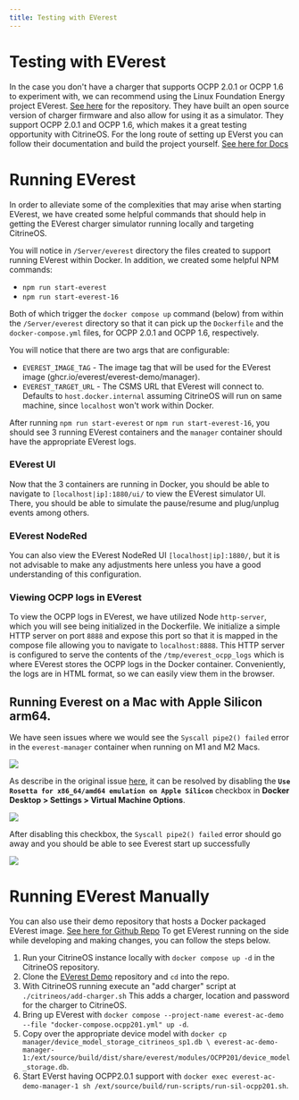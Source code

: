 ```yaml
---
title: Testing with EVerest
---
```


# Testing with EVerest

In the case you don't have a charger that supports OCPP 2.0.1 or OCPP 1.6 to experiment with, we can recommend using the Linux 
Foundation Energy project EVerest. [See here](https://github.com/EVerest) for the repository.  They have built an open source version of
charger firmware and also allow for using it as a simulator. They support OCPP 2.0.1 and OCPP 1.6, which makes it a great testing 
opportunity with CitrineOS. For the long route of setting up EVerst you can follow their documentation and build 
the project yourself. [See here for Docs](https://everest.github.io/latest/general/03_quick_start_guide.html)

# Running EVerest
In order to alleviate some of the complexities that may arise when starting EVerest, we have created
some helpful commands that should help in getting the EVerest charger simulator running locally and targeting
CitrineOS.

You will notice in `/Server/everest` directory the files created to support running EVerest within Docker.
In addition, we created some helpful NPM commands:

- `npm run start-everest`
- `npm run start-everest-16`

Both of which trigger the `docker compose up` command (below) from within
the `/Server/everest` directory so that it can pick up the `Dockerfile` and the `docker-compose.yml` files, for OCPP 2.0.1 and OCPP 1.6, respectively.

You will notice that there are two args that are configurable:

- `EVEREST_IMAGE_TAG` - The image tag that will be used for the EVerest image (ghcr.io/everest/everest-demo/manager).
- `EVEREST_TARGET_URL` - The CSMS URL that EVerest will connect to. Defaults to `host.docker.internal` assuming CitrineOS will run on same machine, since `localhost` won't work within Docker.

After running `npm run start-everest` or `npm run start-everest-16`, you should see 3 running EVerest containers
and the `manager` container should have the appropriate EVerest logs.

### EVerest UI
Now that the 3 containers are running in Docker, you should be able to navigate to `[localhost|ip]:1880/ui/` to view
the EVerest simulator UI. There, you should be able to simulate the pause/resume and plug/unplug events among others.

### EVerest NodeRed
You can also view the EVerest NodeRed UI `[localhost|ip]:1880/`, but it is not advisable to make any adjustments here
unless you have a good understanding of this configuration.

### Viewing OCPP logs in EVerest
To view the OCPP logs in EVerest, we have utilized Node `http-server`, which you will see being initialized
in the Dockerfile. We initialize a simple HTTP server on port `8888` and expose this port so that it is
mapped in the compose file allowing you to navigate to `localhost:8888`. This HTTP server is configured to
serve the contents of the `/tmp/everest_ocpp_logs` which is where EVerest stores the OCPP logs in the
Docker container. Conveniently, the logs are in HTML format, so we can easily view them in the browser.

## Running Everest on a Mac with Apple Silicon arm64.

We have seen issues where we would see the `Syscall pipe2() failed` error in the `everest-manager` container when 
running on M1 and M2 Macs. 

![](/assets/img/everest-failing.png)

As describe in the original issue [here](https://github.com/citrineos/citrineos/issues/48#issuecomment-2622701706),
it can be resolved by disabling the **`Use Rosetta for x86_64/amd64 emulation on Apple Silicon`** checkbox in
**Docker Desktop > Settings > Virtual Machine Options**.

![](/assets/img/disable-rosetta.png)

After disabling this checkbox, the `Syscall pipe2() failed` error should go away and you should be able to see Everest
start up successfully

![](/assets/img/everest-running.png)

# Running EVerest Manually
You can also use their demo repository that hosts a Docker packaged EVerest image. [See here for Github Repo](https://github.com/EVerest/everest-demo)
To get EVerest running on the side while developing and making changes, you can follow the steps below.

1. Run your CitrineOS instance locally with `docker compose up -d` in the CitrineOS repository.
1. Clone the [EVerest Demo](https://github.com/EVerest/everest-demo) repository and `cd` into the repo.
1. With CitrineOS running execute an "add charger" script at `./citrineos/add-charger.sh` This adds a charger, location and password for the charger to CitrineOS.
1. Bring up EVerest with `docker compose --project-name everest-ac-demo --file "docker-compose.ocpp201.yml" up -d`.
1. Copy over the appropriate device model with `docker cp manager/device_model_storage_citrineos_sp1.db \
   everest-ac-demo-manager-1:/ext/source/build/dist/share/everest/modules/OCPP201/device_model_storage.db`.
1. Start EVerst having OCPP2.0.1 support with `docker exec everest-ac-demo-manager-1 sh /ext/source/build/run-scripts/run-sil-ocpp201.sh`.
